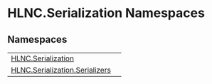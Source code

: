 # HLNC.Serialization Namespaces






## Namespaces
<table>
<tr>
<td><a href="N_HLNC_Serialization">HLNC.Serialization</a></td>
<td></td></tr>
<tr>
<td><a href="N_HLNC_Serialization_Serializers">HLNC.Serialization.Serializers</a></td>
<td></td></tr>
</table>